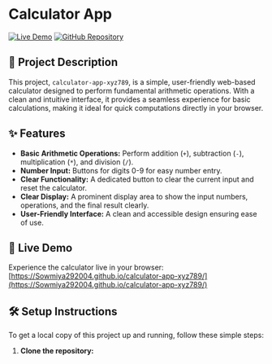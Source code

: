 # Calculator App

[![Live Demo](https://img.shields.io/badge/Live%20Demo-Try%20It%20Now-brightgreen?style=for-the-badge&logo=github)](https://Sowmiya292004.github.io/calculator-app-xyz789/)
[![GitHub Repository](https://img.shields.io/badge/GitHub%20Repo-View%20Code-blue?style=for-the-badge&logo=github)](https://github.com/Sowmiya292004/calculator-app-xyz789)

## 📝 Project Description

This project, `calculator-app-xyz789`, is a simple, user-friendly web-based calculator designed to perform fundamental arithmetic operations. With a clean and intuitive interface, it provides a seamless experience for basic calculations, making it ideal for quick computations directly in your browser.

## ✨ Features

*   **Basic Arithmetic Operations:** Perform addition (`+`), subtraction (`-`), multiplication (`*`), and division (`/`).
*   **Number Input:** Buttons for digits 0-9 for easy number entry.
*   **Clear Functionality:** A dedicated button to clear the current input and reset the calculator.
*   **Clear Display:** A prominent display area to show the input numbers, operations, and the final result clearly.
*   **User-Friendly Interface:** A clean and accessible design ensuring ease of use.

## 🚀 Live Demo

Experience the calculator live in your browser: [https://Sowmiya292004.github.io/calculator-app-xyz789/](https://Sowmiya292004.github.io/calculator-app-xyz789/)

## 🛠️ Setup Instructions

To get a local copy of this project up and running, follow these simple steps:

1.  **Clone the repository:**
